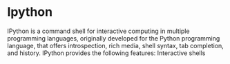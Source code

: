 # Ipython
IPython is a command shell for interactive computing in multiple programming languages, originally developed for the Python programming language, that offers introspection, rich media, shell syntax, tab completion, and history. IPython provides the following features: Interactive shells
